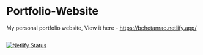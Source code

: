 # Portfolio-Website

My personal portfolio website, View it here - https://bchetanrao.netlify.app/

##
[![Netlify Status](https://api.netlify.com/api/v1/badges/f2ada5d0-3a86-4b6c-8904-0cccaf2e4842/deploy-status)](https://app.netlify.com/sites/bchetanrao/deploys)
